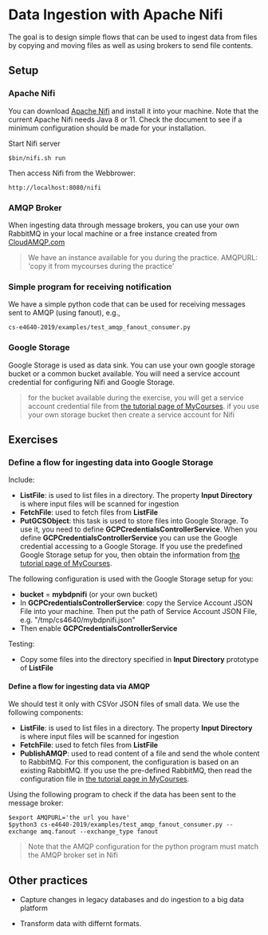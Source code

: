 # Data Ingestion with Apache Nifi

The goal is to design simple flows that can be used to ingest data from files by copying and moving files as well as using brokers to send file contents.

## Setup
### Apache Nifi
You can download [Apache Nifi](https://nifi.apache.org/download.html) and install it into your machine. Note that the current Apache Nifi needs Java 8 or 11. Check the document to see if a minimum configuration should be made for your installation.

Start Nifi server
```
$bin/nifi.sh run
```
Then access Nifi from the Webbrower:
```
http://localhost:8080/nifi
```

### AMQP Broker
When ingesting data through message brokers, you can use your own RabbitMQ in your local machine or a free instance created from [CloudAMQP.com](https://cloudamqp.com)

>We have an instance available for you during the practice.
>AMQPURL: 'copy it from mycourses during the practice'

### Simple program for receiving notification
We have a simple python code that can be used for receiving messages sent to AMQP (using fanout), e.g.,
```
cs-e4640-2019/examples/test_amqp_fanout_consumer.py
```

### Google Storage

Google Storage is used as data sink. You can use your own google storage bucket or a common bucket available. You will need a service account credential for configuring Nifi and Google Storage.

>for the bucket available during the exercise, you will get a service account credential file from  [the tutorial page of MyCourses](https://mycourses.aalto.fi/mod/page/view.php?id=595256).
>if you use your own storage bucket then create a service account for Nifi

## Exercises

### Define a flow for ingesting data into Google Storage

Include:

* **ListFile**: is used to list files in a directory. The property **Input Directory** is where input files will be scanned for ingestion
* **FetchFile**: used to fetch files from **ListFile**
* **PutGCSObject**: this task is used to store files into Google Storage. To use it, you need to define **GCPCredentialsControllerService**. When you define **GCPCredentialsControllerService** you can use the Google credential accessing to a Google Storage. If you use the predefined Google Storage setup for you, then obtain the information from [the tutorial page of MyCourses](https://mycourses.aalto.fi/mod/page/view.php?id=595256).

The following configuration is used with the Google Storage setup for you:
* **bucket** = **mybdpnifi** (or your own bucket)
* In **GCPCredentialsControllerService**: copy the Service Account JSON File into your machine. Then put the path of Service Account JSON File, e.g. "/tmp/cs4640/mybdpnifi.json"
* Then enable **GCPCredentialsControllerService**

Testing:
* Copy some files into the directory specified in **Input Directory** prototype of **ListFile**


#### Define a flow for ingesting data via AMQP

We should test it only with CSVor JSON files of small data. We use the following components:

* **ListFile**: is used to list files in a directory. The property **Input Directory** is where input files will be scanned for ingestion
* **FetchFile**: used to fetch files from **ListFile**
* **PublishAMQP**: used to read content of a file and send the whole content to RabbitMQ. For this component, the configuration is based on an existing RabbitMQ. If you use the pre-defined RabbitMQ, then read the configuration file in [the tutorial page in MyCourses](https://mycourses.aalto.fi/mod/page/view.php?id=595256).


Using the following program to check if the data has been sent to the message broker:
```
$export AMQPURL='the url you have'
$python3 cs-e4640-2019/examples/test_amqp_fanout_consumer.py --exchange amq.fanout --exchange_type fanout
```
>Note that the AMQP configuration for the python program must match the AMQP broker set in Nifi

## Other practices

* Capture changes in legacy databases and do ingestion to a big data platform

* Transform data with differnt formats.
